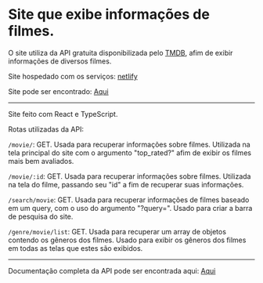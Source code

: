 # Site que exibe informações de filmes.
  
O site utiliza da API gratuita disponibilizada pelo [TMDB](https://www.themoviedb.org/), afim de exibir informações de diversos filmes.

Site hospedado com os serviços: [netlify](https://www.netlify.com/)

Site pode ser encontrado: [Aqui](https://bibliotecadefilmes.netlify.app/)

<hr>
  
Site feito com React e TypeScript.
  
Rotas utilizadas da API:
  
`/movie/`: GET. Usada para recuperar informações sobre filmes. Utilizada na tela principal do site com o argumento "top_rated?" afim de exibir os filmes mais bem avaliados.
    
`/movie/:id`: GET. Usada para recuperar informações sobre filmes. Utilizada na tela do filme, passando seu "id" a fim de recuperar suas informações. 
  
`/search/movie`: GET. Usada para recuperar informações de filmes baseado em um query, com o uso do argumento "?query=". Usado para criar a barra de pesquisa do site.
  
`/genre/movie/list`: GET. Usada para recuperar um array de objetos contendo os gêneros dos filmes. Usado para exibir os gêneros dos filmes em todas as telas que estes são exibidos. 

<hr>

Documentação completa da API pode ser encontrada aqui: [Aqui](https://developer.themoviedb.org/reference/intro/getting-started)
  




